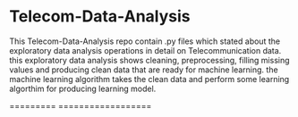 # Telecom-Data-Analysis
This Telecom-Data-Analysis repo contain .py files which stated about the exploratory data analysis operations in detail on Telecommunication data.
this exploratory data analysis shows cleaning, preprocessing, filling missing values and producing clean data that are ready for
machine learning. 
the machine learning algorithm takes the clean data and perform some learning algorthim for producing learning model.

========= ==================


